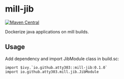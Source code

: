 # mill-jib

[![Maven Central](https://maven-badges.herokuapp.com/maven-central/io.github.atty303/mill-jib/badge.svg)](https://maven-badges.herokuapp.com/maven-central/io.github.atty303/mill-jib)

Dockerize java applications on mill builds.

## Usage

Add dependency and import JibModule class in build.sc:

```
import $ivy.`io.github.atty303::mill-jib:0.1.0`
import io.github.atty303.mill.jib.JibModule
```
